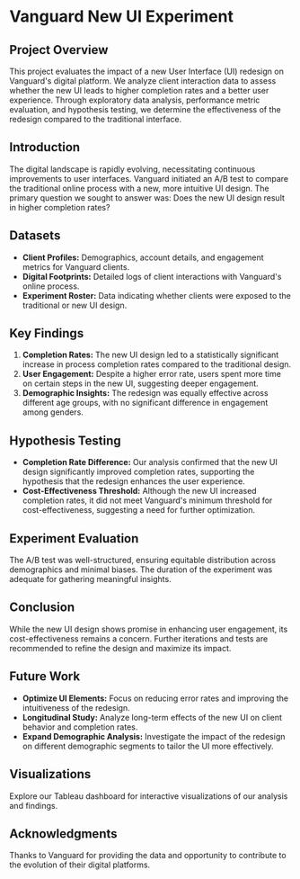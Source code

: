 # Vanguard New UI Experiment

## Project Overview

This project evaluates the impact of a new User Interface (UI) redesign on Vanguard's digital platform. We analyze client interaction data to assess whether the new UI leads to higher completion rates and a better user experience. Through exploratory data analysis, performance metric evaluation, and hypothesis testing, we determine the effectiveness of the redesign compared to the traditional interface.

## Introduction

The digital landscape is rapidly evolving, necessitating continuous improvements to user interfaces. Vanguard initiated an A/B test to compare the traditional online process with a new, more intuitive UI design. The primary question we sought to answer was: Does the new UI design result in higher completion rates?

## Datasets

- **Client Profiles:** Demographics, account details, and engagement metrics for Vanguard clients.
- **Digital Footprints:** Detailed logs of client interactions with Vanguard's online process.
- **Experiment Roster:** Data indicating whether clients were exposed to the traditional or new UI design.

## Key Findings

1. **Completion Rates:** The new UI design led to a statistically significant increase in process completion rates compared to the traditional design.
2. **User Engagement:** Despite a higher error rate, users spent more time on certain steps in the new UI, suggesting deeper engagement.
3. **Demographic Insights:** The redesign was equally effective across different age groups, with no significant difference in engagement among genders.

## Hypothesis Testing

- **Completion Rate Difference:** Our analysis confirmed that the new UI design significantly improved completion rates, supporting the hypothesis that the redesign enhances the user experience.
- **Cost-Effectiveness Threshold:** Although the new UI increased completion rates, it did not meet Vanguard's minimum threshold for cost-effectiveness, suggesting a need for further optimization.

## Experiment Evaluation

The A/B test was well-structured, ensuring equitable distribution across demographics and minimal biases. The duration of the experiment was adequate for gathering meaningful insights.

## Conclusion

While the new UI design shows promise in enhancing user engagement, its cost-effectiveness remains a concern. Further iterations and tests are recommended to refine the design and maximize its impact.

## Future Work

- **Optimize UI Elements:** Focus on reducing error rates and improving the intuitiveness of the redesign.
- **Longitudinal Study:** Analyze long-term effects of the new UI on client behavior and completion rates.
- **Expand Demographic Analysis:** Investigate the impact of the redesign on different demographic segments to tailor the UI more effectively.

## Visualizations

Explore our Tableau dashboard for interactive visualizations of our analysis and findings.

## Acknowledgments

Thanks to Vanguard for providing the data and opportunity to contribute to the evolution of their digital platforms.

